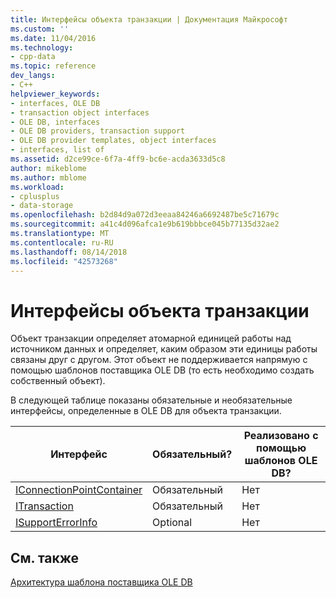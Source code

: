 ```yaml
---
title: Интерфейсы объекта транзакции | Документация Майкрософт
ms.custom: ''
ms.date: 11/04/2016
ms.technology:
- cpp-data
ms.topic: reference
dev_langs:
- C++
helpviewer_keywords:
- interfaces, OLE DB
- transaction object interfaces
- OLE DB, interfaces
- OLE DB providers, transaction support
- OLE DB provider templates, object interfaces
- interfaces, list of
ms.assetid: d2ce99ce-6f7a-4ff9-bc6e-acda3633d5c8
author: mikeblome
ms.author: mblome
ms.workload:
- cplusplus
- data-storage
ms.openlocfilehash: b2d84d9a072d3eeaa84246a6692487be5c71679c
ms.sourcegitcommit: a41c4d096afca1e9b619bbbce045b77135d32ae2
ms.translationtype: MT
ms.contentlocale: ru-RU
ms.lasthandoff: 08/14/2018
ms.locfileid: "42573268"
---
```

# <a name="transaction-object-interfaces"></a>Интерфейсы объекта транзакции
Объект транзакции определяет атомарной единицей работы над источником данных и определяет, каким образом эти единицы работы связаны друг с другом. Этот объект не поддерживается напрямую с помощью шаблонов поставщика OLE DB (то есть необходимо создать собственный объект).  
  
 В следующей таблице показаны обязательные и необязательные интерфейсы, определенные в OLE DB для объекта транзакции.  
  
|Интерфейс|Обязательный?|Реализовано с помощью шаблонов OLE DB?|  
|---------------|---------------|--------------------------------------|  
|[IConnectionPointContainer](http://msdn.microsoft.com/library/windows/desktop/ms683857)|Обязательный|Нет|  
|[ITransaction](/previous-versions/windows/desktop/ms723053\(v=vs.85\))|Обязательный|Нет|  
|[ISupportErrorInfo](/previous-versions/windows/desktop/ms715816\(v=vs.85\))|Optional|Нет|  
  
## <a name="see-also"></a>См. также  
 [Архитектура шаблона поставщика OLE DB](../../data/oledb/ole-db-provider-template-architecture.md)